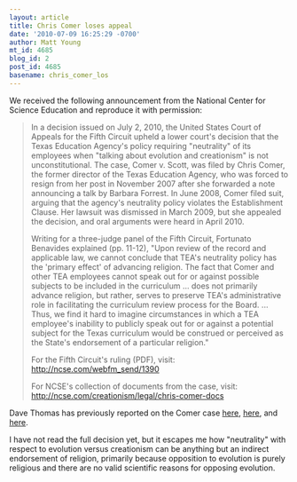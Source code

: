 ```yaml
---
layout: article
title: Chris Comer loses appeal
date: '2010-07-09 16:25:29 -0700'
author: Matt Young
mt_id: 4685
blog_id: 2
post_id: 4685
basename: chris_comer_los
---
```

We received the following announcement from the National Center for Science Education and reproduce it with permission:

> In a decision issued on July 2, 2010, the United States Court of Appeals for the Fifth Circuit upheld a lower court's decision that the Texas Education Agency's policy requiring "neutrality" of its employees when "talking about evolution and creationism" is not unconstitutional. The case, Comer v. Scott, was filed by Chris Comer, the former director of the Texas Education Agency, who was forced to resign from her post in November 2007 after she forwarded a note announcing a talk by Barbara Forrest. In June 2008, Comer filed suit, arguing that the agency's neutrality policy violates the Establishment Clause. Her lawsuit was dismissed in March 2009, but she appealed the decision, and oral arguments were heard in April 2010.
> 
> Writing for a three-judge panel of the Fifth Circuit, Fortunato Benavides explained (pp. 11-12), "Upon review of the record and applicable law, we cannot conclude that TEA's neutrality policy has the 'primary effect' of advancing religion. The fact that Comer and other TEA employees cannot speak out for or against possible subjects to be included in the curriculum ... does not primarily advance religion, but rather, serves to preserve TEA's administrative role in facilitating the curriculum review process for the Board. ... Thus, we find it hard to imagine circumstances in which a TEA employee's inability to publicly speak out for or against a potential subject for the Texas curriculum would be construed or perceived as the State's endorsement of a particular religion."
> 
> For the Fifth Circuit's ruling (PDF), visit: http://ncse.com/webfm_send/1390
> 
> For NCSE's collection of documents from the case, visit: http://ncse.com/creationism/legal/chris-comer-docs 

Dave Thomas has previously reported on the Comer case [here](http://pandasthumb.org/archives/2009/08/chris-comer-app.html),
[here](http://pandasthumb.org/archives/2008/07/comer-update-su.html), and [here]( http://pandasthumb.org/archives/2008/07/chris-comer-sue.html).

I have not read the full decision yet, but it escapes me how "neutrality" with respect to evolution versus creationism can be anything but an indirect endorsement of religion, primarily because opposition to evolution is purely religious and there are no valid scientific reasons for opposing evolution.
